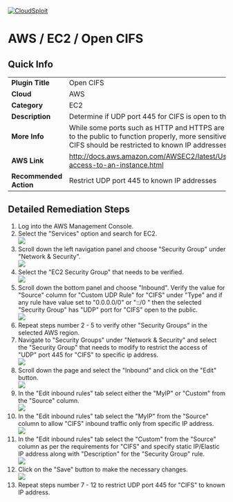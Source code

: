 [![CloudSploit](https://cloudsploit.com/img/logo-new-big-text-100.png "CloudSploit")](https://cloudsploit.com)

# AWS / EC2 / Open CIFS

## Quick Info

| | |
|-|-|
| **Plugin Title** | Open CIFS |
| **Cloud** | AWS |
| **Category** | EC2 |
| **Description** | Determine if UDP port 445 for CIFS is open to the public |
| **More Info** | While some ports such as HTTP and HTTPS are required to be open to the public to function properly, more sensitive services such as CIFS should be restricted to known IP addresses. |
| **AWS Link** | http://docs.aws.amazon.com/AWSEC2/latest/UserGuide/authorizing-access-to-an-instance.html |
| **Recommended Action** | Restrict UDP port 445 to known IP addresses |

## Detailed Remediation Steps
1. Log into the AWS Management Console.
2. Select the "Services" option and search for EC2. </br> <img src="/resources/aws/ec2/open-cifs/step2.png"/>
3. Scroll down the left navigation panel and choose "Security Group" under "Network & Security".</br> <img src="/resources/aws/ec2/open-cifs/step3.png"/>
4. Select the "EC2 Security Group" that needs to be verified. </br> <img src="/resources/aws/ec2/open-cifs/step4.png"/>
5. Scroll down the bottom panel and choose "Inbound". Verify the value for "Source" column for "Custom UDP Rule" for "CIFS" under "Type" and if any rule have value set to "0.0.0.0/0" or "::/0 " then the selected "Security Group" has "UDP" port for "CIFS" open to the public.</br> <img src="/resources/aws/ec2/open-cifs/step5.png"/>
6. Repeat steps number 2 - 5 to verify other "Security Groups" in the selected AWS region.</br> 
7. Navigate to "Security Groups" under "Network & Security" and select the "Security Group" that needs to modify to restrict the access of "UDP" port 445 for "CIFS"  to specific ip address. </br> <img src="/resources/aws/ec2/open-cifs/step7.png"/>
8. Scroll down the page and select the "Inbound" and click on the "Edit" button. </br> <img src="/resources/aws/ec2/open-cifs/step8.png"/>
9. In the "Edit inbound rules" tab select either the "MyIP" or "Custom" from the "Source" column.</br> <img src="/resources/aws/ec2/open-cifs/step9.png"/>
10. In the "Edit inbound rules" tab select the "MyIP" from the "Source" column to allow "CIFS" inbound traffic only from specific IP address.</br> <img src="/resources/aws/ec2/open-cifs/step10.png"/>
11. In the "Edit inbound rules" tab select the "Custom" from the "Source" column as per the requirements for "CIFS" and specify static IP/Elastic IP address along with "Description" for the "Security Group" rule. </br> <img src="/resources/aws/ec2/open-cifs/step11.png"/>
12. Click on the "Save" button to make the necessary changes. </br> <img src="/resources/aws/ec2/open-cifs/step12.png"/>
13. Repeat steps number 7 - 12 to restrict UDP port 445 for "CIFS" to known IP address.</br>
